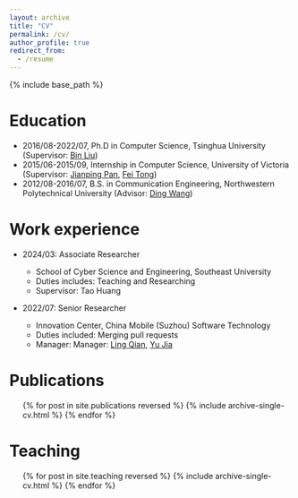 ```yaml
---
layout: archive
title: "CV"
permalink: /cv/
author_profile: true
redirect_from:
  - /resume
---
```


{% include base_path %}

Education
======
* 2016/08-2022/07, Ph.D in Computer Science, Tsinghua University (Supervisor: [Bin Liu](https://www.cs.tsinghua.edu.cn/info/1126/3587.htm))
* 2015/06-2015/09, Internship in Computer Science, University of Victoria (Supervisor: [Jianping Pan](https://www.uvic.ca/ecs/computerscience/people/faculty/profiles/pan-jianping.php), [Fei Tong](https://fei-tong.github.io/))
* 2012/08-2016/07, B.S. in Communication Engineering, Northwestern Polytechnical University (Advisor: [Ding Wang](https://teacher.nwpu.edu.cn/wangding.html))

Work experience
======
* 2024/03: Associate Researcher
  * School of Cyber Science and Engineering, Southeast University
  * Duties includes: Teaching and Researching
  * Supervisor: Tao Huang

* 2022/07: Senior Researcher
  * Innovation Center, China Mobile (Suzhou) Software Technology
  * Duties included: Merging pull requests
  * Manager: Manager: [Ling Qian](https://www.cnii.com.cn/gxxww/rmydb/202111/t20211110_321826.html), [Yu Jia](https://zhuanlan.zhihu.com/p/406240028)
  
Publications
======
  <ul>{% for post in site.publications reversed %}
    {% include archive-single-cv.html %}
  {% endfor %}</ul>
  
<!-- Talks
======
  <ul>{% for post in site.talks reversed %}
    {% include archive-single-talk-cv.html  %}
  {% endfor %}</ul> -->
  
Teaching
======
  <ul>{% for post in site.teaching reversed %}
    {% include archive-single-cv.html %}
  {% endfor %}</ul>
  
<!-- Service and leadership
======
* Currently signed in to 43 different slack teams -->
